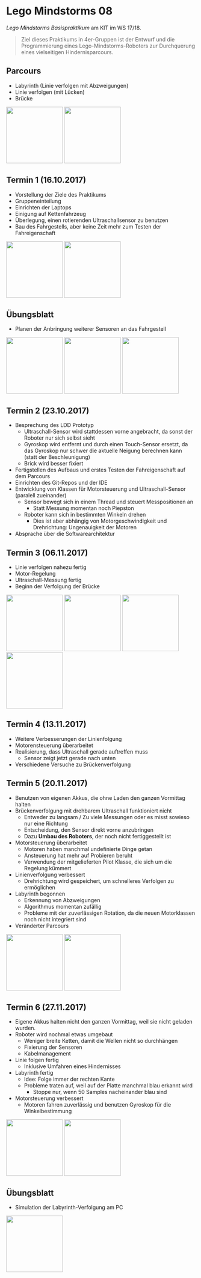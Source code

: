 # Lego Mindstorms 08

*Lego Mindstorms Basispraktikum* am KIT im WS 17/18. 

> Ziel dieses Praktikums in 4er-Gruppen ist der Entwurf und die Programmierung eines Lego-Mindstorms-Roboters zur Durchquerung eines vielseitigen Hindernisparcours.

## Parcours

* Labyrinth (Linie verfolgen mit Abzweigungen)
* Linie verfolgen (mit Lücken)
* Brücke

<img src="https://github.com/nicky992/LegoMindstorms08/raw/master/docs/parcours-1.jpg" height="150"> <img src="https://github.com/nicky992/LegoMindstorms08/raw/master/docs/parcours-2.jpg" height="150">

## Termin 1 (16.10.2017)

* Vorstellung der Ziele des Praktikums
* Gruppeneinteilung
* Einrichten der Laptops
* Einigung auf Kettenfahrzeug
* Überlegung, einen rotierenden Ultraschallsensor zu benutzen
* Bau des Fahrgestells, aber keine Zeit mehr zum Testen der Fahreigenschaft

<img src="https://github.com/nicky992/LegoMindstorms08/raw/master/docs/2017-10-16.jpg" height="150"> <img src="https://github.com/nicky992/LegoMindstorms08/raw/master/docs/model-day1.png" height="150">

## Übungsblatt

* Planen der Anbringung weiterer Sensoren an das Fahrgestell

<img src="https://github.com/nicky992/LegoMindstorms08/raw/master/docs/model-draft-1.png" height="150"> <img src="https://github.com/nicky992/LegoMindstorms08/raw/master/docs/model-draft-2.png" height="150"> <img src="https://github.com/nicky992/LegoMindstorms08/raw/master/docs/model-draft-3.png" height="150">

## Termin 2 (23.10.2017)

* Besprechung des LDD Prototyp
  * Ultraschall-Sensor wird stattdessen vorne angebracht, da sonst der Roboter nur sich selbst sieht
  * Gyroskop wird entfernt und durch einen Touch-Sensor ersetzt, da das Gyroskop nur schwer die aktuelle Neigung berechnen kann (statt der Beschleunigung)
  * Brick wird besser fixiert
* Fertigstellen des Aufbaus und erstes Testen der Fahreigenschaft auf dem Parcours
* Einrichten des Git-Repos und der IDE
* Entwicklung von Klassen für Motorsteuerung und Ultraschall-Sensor (paralell zueinander)
  * Sensor bewegt sich in einem Thread und steuert Messpositionen an
    * Statt Messung momentan noch Piepston
  * Roboter kann sich in bestimmten Winkeln drehen
    * Dies ist aber abhängig von Motorgeschwindigkeit und Drehrichtung: Ungenauigkeit der Motoren
* Absprache über die Softwarearchitektur

## Termin 3 (06.11.2017)
* Linie verfolgen nahezu fertig
* Motor-Regelung
* Ultraschall-Messung fertig
* Beginn der Verfolgung der Brücke

<img src="https://github.com/nicky992/LegoMindstorms08/raw/master/docs/2017-11-06-1.jpg" height="150"> <img src="https://github.com/nicky992/LegoMindstorms08/raw/master/docs/2017-11-06-2.jpg" height="150"> <img src="https://github.com/nicky992/LegoMindstorms08/raw/master/docs/2017-11-06-3.jpg" height="150"> <img src="https://github.com/nicky992/LegoMindstorms08/raw/master/docs/2017-11-06-4.jpg" height="150">

## Termin 4 (13.11.2017)
* Weitere Verbesserungen der Linienfolgung
* Motorensteuerung überarbeitet
* Realisierung, dass Ultraschall gerade auftreffen muss
  * Sensor zeigt jetzt gerade nach unten
* Verschiedene Versuche zu Brückenverfolgung

## Termin 5 (20.11.2017)
* Benutzen von eigenen Akkus, die ohne Laden den ganzen Vormittag halten
* Brückenverfolgung mit drehbarem Ultraschall funktioniert nicht
  * Entweder zu langsam / Zu viele Messungen oder es misst sowieso nur eine Richtung
  * Entscheidung, den Sensor direkt vorne anzubringen
  * Dazu **Umbau des Roboters**, der noch nicht fertiggestellt ist
* Motorsteuerung überarbeitet
  * Motoren haben manchmal undefinierte Dinge getan
  * Ansteuerung hat mehr auf Probieren beruht
  * Verwendung der mitgelieferten Pilot Klasse, die sich um die Regelung kümmert
* Linienverfolgung verbessert
  * Drehrichtung wird gespeichert, um schnelleres Verfolgen zu ermöglichen
* Labyrinth begonnen
  * Erkennung von Abzweigungen
  * Algorithmus momentan zufällig
  * Probleme mit der zuverlässigen Rotation, da die neuen Motorklassen noch nicht integriert sind
* Veränderter Parcours

<img src="https://github.com/nicky992/LegoMindstorms08/raw/master/docs/parcours-3.jpg" height="150"> <img src="https://github.com/nicky992/LegoMindstorms08/raw/master/docs/parcours-4.jpg" height="150">

## Termin 6 (27.11.2017)
* Eigene Akkus halten nicht den ganzen Vormittag, weil sie nicht geladen wurden.
* Roboter wird nochmal etwas umgebaut
  * Weniger breite Ketten, damit die Wellen nicht so durchhängen
  * Fixierung der Sensoren
  * Kabelmanagement
* Linie folgen fertig
  * Inklusive Umfahren eines Hindernisses
* Labyrinth fertig
  * Idee: Folge immer der rechten Kante
  * Probleme traten auf, weil auf der Platte manchmal blau erkannt wird
    * Stoppe nur, wenn 50 Samples nacheinander blau sind
* Motorsteuerung verbessert
  * Motoren fahren zuverlässig und benutzen Gyroskop für die Winkelbestimmung

<img src="https://github.com/nicky992/LegoMindstorms08/raw/master/docs/2017-11-27-1.jpg" height="150"> <img src="https://github.com/nicky992/LegoMindstorms08/raw/master/docs/2017-11-27-1.jpg" height="150">

## Übungsblatt
* Simulation der Labyrinth-Verfolgung am PC 

<img src="https://github.com/nicky992/LegoMindstorms08/raw/master/docs/simulation.png" height="150">
